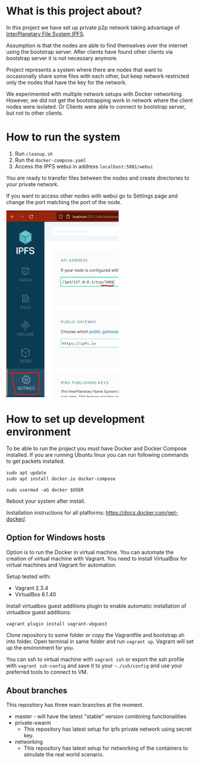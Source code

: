# What is this project about?

In this project we have set up private p2p network taking advantage of [InterPlanetary File System IPFS][1].

Assumption is that the nodes are able to find themselves over the internet using the bootstrap server. After clients have found other clients via bootstrap server it is not necessary anymore.

Project represents a system where there are nodes that want to occasionally share some files with each other, but keep network restricted only the nodes that have the key for the network.

We experimented with multiple network setups with Docker networking. However, we did not get the bootstrapping work in network where the client nodes were isolated. Or Clients were able to connect to bootstrap server, but not to other clients.

# How to run the system

1. Run `cleanup.sh`
2. Run the `docker-compose.yaml`
3. Access the IPFS webui in address `localhost:5001/webui`

You are ready to transfer files between the nodes and create directories to your private network.

If you want to access other nodes with webui go to Settings page and change the port matching the port of the node.

<img src=img/Port_change.png alt="Port_change.png" height="500">

# How to set up development environment

To be able to run the project you must have Docker and Docker Compose installed. If you are running Ubuntu linux you can run following commands to get packets installed.

```console
sudo apt update
sudo apt install docker.io docker-compose

```

```console
sudo usermod -aG docker $USER

```

Reboot your system after install.

Installation instructions for all platforms: https://docs.docker.com/get-docker/.

## Option for Windows hosts

Option is to run the Docker in virtual machine. You can automate the creation of virtual machine with Vagrant. You need to install VirtualBox for virtual machines and Vagrant for automation.

Setup tested with:
 - Vagrant 2.3.4
 - VirtualBox 6.1.40

Install virtualbox guest additions plugin to enable automatic installation of virtualbox guest additions:

```console
vagrant plugin install vagrant-vbguest
```

Clone repository to some folder or copy the Vagrantfile and bootstrap.sh into folder. Open terminal in same folder and run `vagrant up`. Vagrant will set up the environment for you.

You can ssh to virtual machine with `vagrant ssh` or export the ssh profile with `vagrant ssh-config` and save it to your `~./ssh/config` and use your preferred tools to connect to VM.

## About branches
This repository has three main branches at the moment.

- master - will have the latest "stable" version combining functionalities
- private-swarm
  - This repository has latest setup for ipfs private network using secret key.
- networking
  - This repository has latest setup for networking of the containers to simulate the real world scenario.

<!-- References -->
[1]: https://ipfs.tech/